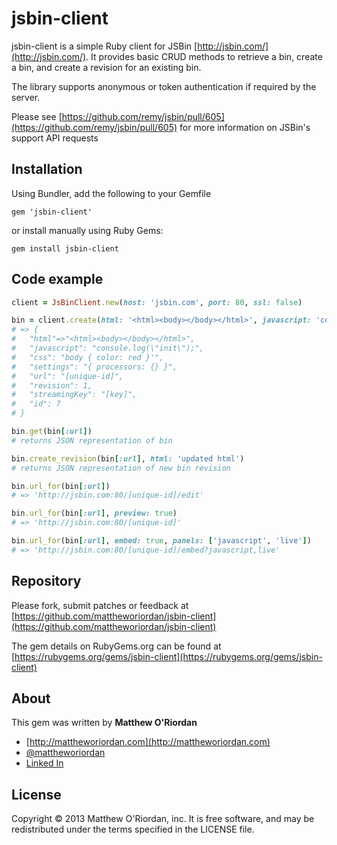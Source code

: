 jsbin-client
============

jsbin-client is a simple Ruby client for JSBin [http://jsbin.com/](http://jsbin.com/).  It provides basic CRUD methods to retrieve a bin, create a bin, and create a revision for an existing bin.

The library supports anonymous or token authentication if required by the server.

Please see [https://github.com/remy/jsbin/pull/605](https://github.com/remy/jsbin/pull/605) for more information on JSBin's support API requests

Installation
------------

Using Bundler, add the following to your Gemfile

    gem 'jsbin-client'

or install manually using Ruby Gems:

    gem install jsbin-client


Code example
------------

```ruby
client = JsBinClient.new(host: 'jsbin.com', port: 80, ssl: false)

bin = client.create(html: '<html><body></body></html>', javascript: 'console.log("init");', css: 'body { color: red }')
# => {
#   "html"=>"<html><body></body></html>",
#   "javascript": "console.log(\"init\");",
#   "css": "body { color: red }'",
#   "settings": "{ processors: {} }",
#   "url": "[unique-id]",
#   "revision": 1,
#   "streamingKey": "[key]",
#   "id": 7
# }

bin.get(bin[:url])
# returns JSON representation of bin

bin.create_revision(bin[:url], html: 'updated html')
# returns JSON representation of new bin revision

bin.url_for(bin[:url])
# => 'http://jsbin.com:80/[unique-id]/edit'

bin.url_for(bin[:url], preview: true)
# => 'http://jsbin.com:80/[unique-id]'

bin.url_for(bin[:url], embed: true, panels: ['javascript', 'live'])
# => 'http://jsbin.com:80/[unique-id]/embed?javascript,live'
```

Repository
----------

Please fork, submit patches or feedback at [https://github.com/mattheworiordan/jsbin-client](https://github.com/mattheworiordan/jsbin-client)

The gem details on RubyGems.org can be found at [https://rubygems.org/gems/jsbin-client](https://rubygems.org/gems/jsbin-client)

About
-----

This gem was written by **Matthew O'Riordan**

 - [http://mattheworiordan.com](http://mattheworiordan.com)
 - [@mattheworiordan](http://twitter.com/#!/mattheworiordan)
 - [Linked In](http://www.linkedin.com/in/lemon)

License
-------

Copyright © 2013 Matthew O'Riordan, inc. It is free software, and may be redistributed under the terms specified in the LICENSE file.
